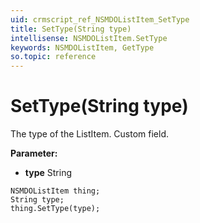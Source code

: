 ```yaml
---
uid: crmscript_ref_NSMDOListItem_SetType
title: SetType(String type)
intellisense: NSMDOListItem.SetType
keywords: NSMDOListItem, GetType
so.topic: reference
---
```


# SetType(String type)

The type of the ListItem. Custom field.

**Parameter:** 
* **type** String

```crmscript
NSMDOListItem thing;
String type;
thing.SetType(type);
```

